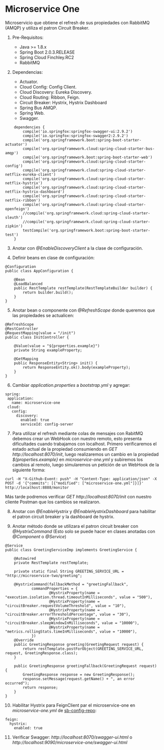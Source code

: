# Microservice One

Microservicio que obtiene el refresh de sus propiedades con RabbitMQ (AMQP) y utiliza el patron Circuit Breaker.

1. Pre-Requisitos:
	* Java >= 1.8.x
	* Spring Boot 2.0.3.RELEASE
	* Spring Cloud Finchley.RC2
	* RabbitMQ

2. Dependencias:
	* Actuator.
	* Cloud Config: Config Client.
	* Cloud Discovery: Eureka Discovery.
	* Cloud Routing: Ribbon, Feign.
	* Circuit Breaker: Hystrix, Hystrix Dashboard
	* Spring Bus AMQP.
	* Spring Web.
	* Swagger.

```
	dependencies {
		compile('io.springfox:springfox-swagger-ui:2.9.2')
		compile('io.springfox:springfox-swagger2:2.9.2')
		compile('org.springframework.boot:spring-boot-starter-actuator')
		compile('org.springframework.cloud:spring-cloud-starter-bus-amqp')
		compile('org.springframework.boot:spring-boot-starter-web')
		compile('org.springframework.cloud:spring-cloud-starter-config')
		compile('org.springframework.cloud:spring-cloud-starter-netflix-eureka-client')
		compile('org.springframework.cloud:spring-cloud-starter-netflix-hystrix')
		compile('org.springframework.cloud:spring-cloud-starter-netflix-hystrix-dashboard')
		compile('org.springframework.cloud:spring-cloud-starter-netflix-ribbon')
		compile('org.springframework.cloud:spring-cloud-starter-openfeign')
		//compile('org.springframework.cloud:spring-cloud-starter-sleuth')
		//compile('org.springframework.cloud:spring-cloud-starter-zipkin')
		testCompile('org.springframework.boot:spring-boot-starter-test')
	}
```

3. Anotar con *@EnableDiscoveryClient* a la clase de configuración.

4. Definir beans en clase de configuración:
```[java]
@Configuration
public class AppConfiguration {
	
	@Bean
	@LoadBalanced
	public RestTemplate restTemplate(RestTemplateBuilder builder) {
		return builder.build();
	} 
}
```

5. Anotar bean o componente con *@RefreshScope* donde queremos que las propiedades se actualicen:
```[java]
@RefreshScope
@RestController
@RequestMapping(value = "/init")
public class InitController {
	
	@Value(value = "${properties.example}")
	private String exampleProperty;
	
	@GetMapping
	public ResponseEntity<String> init() {
		return ResponseEntity.ok().body(exampleProperty);
	}
}
```
 
6.  Cambiar *application.properties* a *bootstrap.yml* y agregar:
 
 ```[yaml]
 spring:  
  application:
    name: microservice-one
  cloud:
    config:
      discovery:
        enabled: true
        serviceId: config-server
 ```
 
7. Para utilizar el refresh mediante colas de mensajes con RabitMQ debemos crear un WebHook con nuestro remoto, esto presenta dificultades cuando trabajamos con localhost. 
Primero verificaremos el estado actual de la propiedad consumiendo en *GET http://localhost:8070/init*, luego realizaremos un cambio en la propiedad *${properties.example}* en *microservice-one.yml* y subiremos los cambios al remoto, luego simularemos un petición de un WebHook de la siguiente forma:
 
 ```
 curl -H "X-Github-Event: push" -H "Content-Type: application/json" -X POST -d '{"commits": [{"modified": ["microservice-one.yml"]}]}' http://localhost:8888/monitor
 ```
Más tarde podremos verificar *GET http://localhost:8070/init* con nuestro cliente Postman que los cambios se realizaron.

8. Anotar con *@EnableHystrix* y *@EnableHystrixDashboard* para habilitar el patron circuit breaker y la dashboard de hystrix.

9. Anotar método donde se utilizara el patron circuit breaker con *@HystrixCommand* (Esto solo se puede hacer en clases anotadas con *@Component* o *@Service*)

```[java]
@Service
public class GreetingServiceImp implements GreetingService {
	
	@Autowired
	private RestTemplate restTemplate;
	
	private static final String GREETING_SERVICE_URL = "http://microservice-two/greeting";
	
	@HystrixCommand(fallbackMethod = "greetingFallback", 
			commandProperties = {
					@HystrixProperty(name = "execution.isolation.thread.timeoutInMilliseconds", value = "500"),
					@HystrixProperty(name = "circuitBreaker.requestVolumeThreshold", value = "10"),
					@HystrixProperty(name = "circuitBreaker.errorThresholdPercentage", value = "30"),
					@HystrixProperty(name = "circuitBreaker.sleepWindowInMilliseconds", value = "10000"),
					@HystrixProperty(name = "metrics.rollingStats.timeInMilliseconds", value = "10000"),
			})
	@Override
	public GreetingResponse greeting(GreetingRequest request) {
		return restTemplate.postForObject(GREETING_SERVICE_URL, request, GreetingResponse.class);
	}
	
	public GreetingResponse greetingFallback(GreetingRequest request) {
		GreetingResponse response = new GreetingResponse();
		response.setMessage(request.getName() + ", an error occurred");
		return response;
	}
}
```

10. Habilitar Hystrix para FeignClient par el microservice-one en *microservice-one.yml* de [sb-config-repo](https://github.com/dabliuw22/sc-config-repo):
```[yml]
feign:
  hystrix:
	enabled: true
```

11. Verificar Swagger: *http://localhost:8070/swagger-ui.html* o *http://localhost:9090/microservice-one/swagger-ui.html*